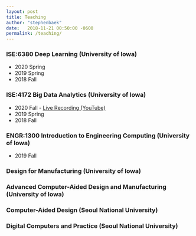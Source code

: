 ```yaml
---
layout: post
title: Teaching
author: "stephenbaek"
date:   2018-11-21 00:50:00 -0600
permalink: /teaching/
---
```


### ISE:6380 Deep Learning (University of Iowa)
-  2020 Spring
-  2019 Spring
-  2018 Fall

### ISE:4172 Big Data Analytics (University of Iowa)
-  2020 Fall - [Live Recording (YouTube)](https://www.youtube.com/playlist?list=PLrEiIaEEneoGKUNmoVncdzJ1hSgbwfBAC)
-  2019 Spring
-  2018 Fall

### ENGR:1300 Introduction to Engineering Computing (University of Iowa)
- 2019 Fall

### Design for Manufacturing (University of Iowa)

### Advanced Computer-Aided Design and Manufacturing (University of Iowa)

### Computer-Aided Design (Seoul National University)

### Digital Computers and Practice (Seoul National University)